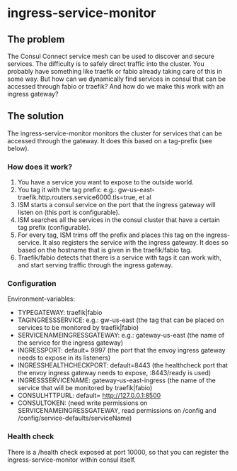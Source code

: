 # ingress-service-monitor
## The problem
The Consul Connect service mesh can be used to discover and secure services.
The difficulty is to safely direct traffic into the cluster. You probably have something like traefik or fabio already taking care of this in some way. But how can we dynamically find services in consul that can be accessed through fabio or traefik? And how do we make this work with an ingress gateway?
## The solution
The ingress-service-monitor monitors the cluster for services that can be accessed through the gateway. It does this based on a tag-prefix (see below).
### How does it work?
1. You have a service you want to expose to the outside world.
2. You tag it with the tag prefix: e.g.: gw-us-east-traefik.http.routers.service6000.tls=true, et al
2. ISM starts a consul service on the port that the ingress gateway will listen on (this port is configurable).
3. ISM searches all the services in the consul cluster that have a certain tag prefix (configurable).
4. For every tag, ISM trims off the prefix and places this tag on the ingress-service. It also registers the service with the ingress gateway. It does so based on the hostname that is given in the traefik/fabio tag.
5. Traefik/fabio detects that there is a service with tags it can work with, and start serving traffic through the ingress gateway.
### Configuration
Environment-variables:
- TYPEGATEWAY: traefik|fabio
- TAGINGRESSSERVICE: e.g.: gw-us-east (the tag that can be placed on services to be monitored by traefik|fabio)
- SERVICENAMEINGRESSGATEWAY: e.g.: gateway-us-east (the name of the service for the ingress gateway)
- INGRESSPORT: default= 9997 (the port that the envoy ingress gateway needs to expose in its listeners)
- INGRESSHEALTHCHECKPORT: default=8443 (the healthcheck port that the envoy ingress gateway needs to expose, :8443/ready is used)
- INGRESSSERVICENAME: gateway-us-east-ingress (the name of the service that will be monitored by traefik|fabio)
- CONSULHTTPURL: default= http://127.0.0.1:8500
- CONSULTOKEN: (need write permissions on SERVICENAMEINGRESSGATEWAY, read permissions on /config and /config/service-defaults/serviceName)
### Health check
There is a /health check exposed at port 10000, so that you can register the ingress-service-monitor within consul itself.
